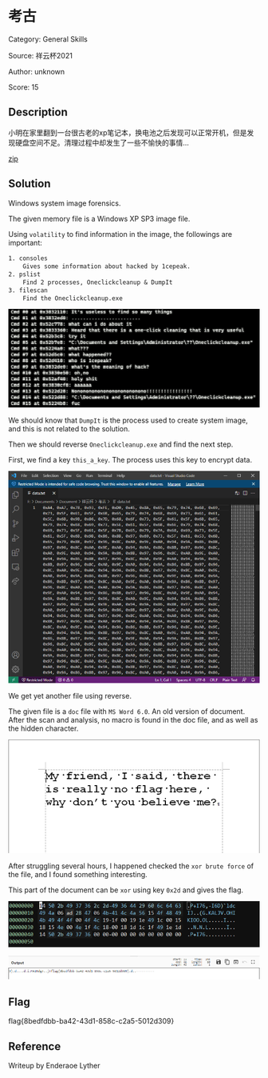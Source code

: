# 考古

Category: General Skills

Source: 祥云杯2021

Author: unknown

Score: 15

## Description

小明在家里翻到一台很古老的xp笔记本，换电池之后发现可以正常开机，但是发现硬盘空间不足。清理过程中却发生了一些不愉快的事情...

[ zip](https://compass.ctfd.io/files/b15aa1b677e41c3fbf27d5bd30cb3101/zip?token=eyJ1c2VyX2lkIjoxLCJ0ZWFtX2lkIjpudWxsLCJmaWxlX2lkIjoxMDR9.YSX1OQ.e0RJGpC29nuEg168icHaaeBOI6g)

## Solution

Windows system image forensics.

The given memory file is a Windows XP SP3 image file.

Using `volatility` to find information in the image, the followings are important:

```
1. consoles
	Gives some information about hacked by 1cepeak.
2. pslist
	Find 2 processes, Oneclickcleanup & DumpIt
3. filescan
	Find the Oneclickcleanup.exe
```

![1](../../assets/考古1.png)

We should know that `DumpIt` is the process used to create system image, and this is not related to the solution.

Then we should reverse `Oneclickcleanup.exe` and find the next step.

First, we find a key `this_a_key`. The process uses this key to encrypt data.

![2](../../assets/考古2.png)

We get yet another file using reverse.

The given file is a `doc` file with `MS Word 6.0`. An old version of document. After the scan and analysis, no macro is found in the doc file, and as well as the hidden character.

![3](../../assets/考古3.png)

After struggling several hours, I happened checked the `xor brute force` of the file, and I found something interesting.

This part of the document can be `xor` using key `0x2d` and gives the flag.

![4](../../assets/考古4.png)

![5](../../assets/考古5.png)

## Flag

flag{8bedfdbb-ba42-43d1-858c-c2a5-5012d309}

## Reference

Writeup by Enderaoe Lyther

